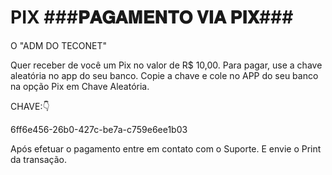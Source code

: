# PIX ###𝐏𝐀𝐆𝐀𝐌𝐄𝐍𝐓𝐎 𝐕𝐈𝐀 𝐏𝐈𝐗###

O "ADM DO TECONET" 

Quer receber de você um Pix no valor de R$ 10,00. 
Para pagar, use a chave aleatória no app do seu banco.
Copie a chave e cole no APP do seu banco na opção Pix em Chave Aleatória.   

CHAVE:👇

 6ff6e456-26b0-427c-be7a-c759e6ee1b03

Após efetuar o pagamento entre em contato com o Suporte.
E envie o Print da transação. 
